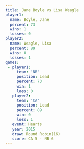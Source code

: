 ```yaml
---
title: Jane Boyle vs Lisa Weagle
player1:            
  name: Boyle, Jane 
  percent: 73       
  wins: 1           
  losses: 0         
player2:            
  name: Weagle, Lisa
  percent: 89       
  wins: 0           
  losses: 1         
games:
 - player1:        
     team: 'NB'    
     position: Lead
     percent: 73   
     win: 1        
     loss: 0       
   player2:        
     team: 'CA'    
     position: Lead
     percent: 89   
     win: 0        
     loss: 1       
   event: Hearts        
   year: 2015           
   draw: Round Robin(16)
   score: CA 5 - NB 6   
---
```

